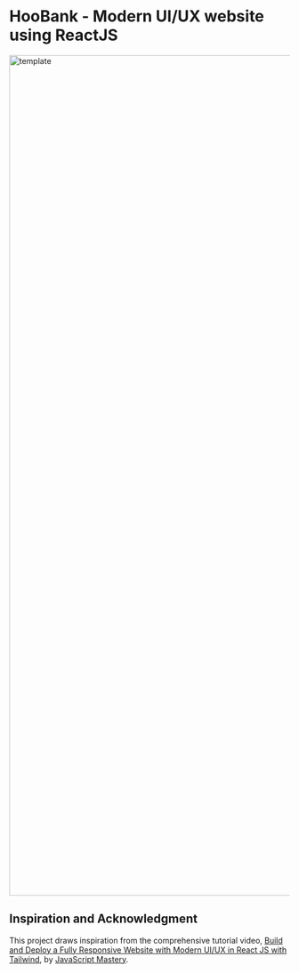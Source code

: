 # HooBank - Modern UI/UX website using ReactJS

<img width="1512" alt="template" src="https://github.com/sindhu213/HooBank/assets/88973173/02808b80-24f1-4a20-aa61-d3c4c8209462">

## Inspiration and Acknowledgment

This project draws inspiration from the comprehensive tutorial video, [Build and Deploy a Fully Responsive Website with Modern UI/UX in React JS with Tailwind](https://www.youtube.com/watch?v=_oO4Qi5aVZs&list=WL&index=1), by [JavaScript Mastery](https://www.youtube.com/@javascriptmastery).

